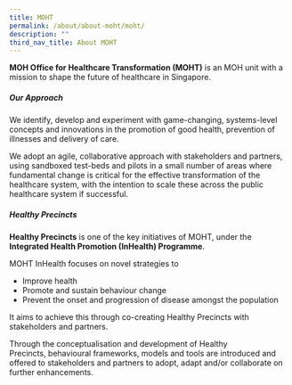 ```yaml
---
title: MOHT
permalink: /about/about-moht/moht/
description: ""
third_nav_title: About MOHT
---
```

**MOH Office for Healthcare Transformation (MOHT)** is an MOH unit with a mission to shape the future of healthcare in Singapore.

##### ***Our Approach***

We identify, develop and experiment with game-changing, systems-level concepts and innovations in the promotion of good health, prevention of illnesses and delivery of care. 

We adopt an agile, collaborative approach with stakeholders and partners, using sandboxed test-beds and pilots in a small number of areas where fundamental change is critical for the effective transformation of the healthcare system, with the intention to scale these across the public healthcare system if successful.
  
##### ***Healthy Precincts***

**Healthy Precincts** is one of the key initiatives of MOHT, under the **Integrated Health Promotion (InHealth) Programme**.

MOHT InHealth focuses on novel strategies to
* Improve health
* Promote and sustain behaviour change
* Prevent the onset and progression of disease amongst the population

It aims to achieve this through co-creating Healthy Precincts with stakeholders and partners.

Through the conceptualisation and development of Healthy Precincts, behavioural frameworks, models and tools are introduced and offered to stakeholders and partners to adopt, adapt and/or collaborate on further enhancements.